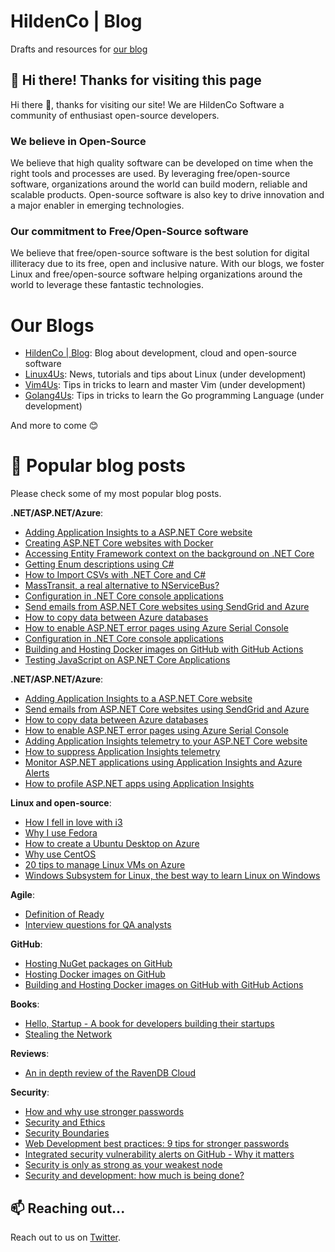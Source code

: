 # HildenCo | Blog
Drafts and resources for [our blog](https://blog.hildenco.com)

## 👋 Hi there! Thanks for visiting this page 
Hi there 👋, thanks for visiting our site! We are HildenCo Software a community of enthusiast open-source developers.

### We believe in Open-Source
We believe that high quality software can be developed on time when the right tools and processes are used.  By leveraging free/open-source software, organizations around the world can build modern, reliable and scalable products. Open-source software is also key to drive innovation and a major enabler in emerging technologies.

### Our commitment to Free/Open-Source software
We believe that free/open-source software is the best solution for digital illiteracy due to its free, open and inclusive nature. With our blogs, we foster Linux and free/open-source software helping organizations around the world to leverage these fantastic technologies.


# Our Blogs
* [HildenCo | Blog](https://blog.hildenco.com): Blog about development, cloud and open-source software
* [Linux4Us](https://www.linux4us.com): News, tutorials and tips about Linux (under development)
* [Vim4Us](https://www.vim4us.com): Tips in tricks to learn and master Vim (under development)
* [Golang4Us](https://www.golang4us.com): Tips in tricks to learn the Go programming Language (under development)

And more to come 😊

# 💬 Popular blog posts
Please check some of my most popular blog posts.

**.NET/ASP.NET/Azure**:
* [Adding Application Insights to a ASP.NET Core website](https://blog.hildenco.com/2020/03/adding-application-insights-telemetry.html)
* [Creating ASP.NET Core websites with Docker](https://blog.hildenco.com/2020/10/how-to-create-aspnet-core-website-with.html)
* [Accessing Entity Framework context on the background on .NET Core](https://blog.hildenco.com/2018/12/accessing-entity-framework-context-on.html)
* [Getting Enum descriptions using C#](https://blog.hildenco.com/2018/07/getting-enum-descriptions-using-c.html)
* [How to Import CSVs with .NET Core and C#](https://blog.hildenco.com/2018/03/importing-csvs-super-easily-with-net.html)
* [MassTransit, a real alternative to NServiceBus?](https://blog.hildenco.com/2018/08/masstransit-real-alternative-to.html)
* [Configuration in .NET Core console applications](https://blog.hildenco.com/2020/05/configuration-in-net-core-console.html)
* [Send emails from ASP.NET Core websites using SendGrid and Azure](https://blog.hildenco.com/2020/07/send-emails-from-aspnet-core-websites.html)
* [How to copy data between Azure databases](https://blog.hildenco.com/2019/02/copying-data-between-azure-databases-in.html)
* [How to enable ASP.NET error pages using Azure Serial Console](https://blog.hildenco.com/2020/02/enabling-aspnet-error-pages-using-azure.html)
* [Configuration in .NET Core console applications](https://blog.hildenco.com/2020/05/configuration-in-net-core-console.html)
* [Building and Hosting Docker images on GitHub with GitHub Actions](https://blog.hildenco.com/2020/10/building-and-hosting-docker-images-on.html)
* [Testing JavaScript on ASP.NET Core Applications](https://blog.hildenco.com/2018/04/testing-javascript-on-aspnet-core.html)

**.NET/ASP.NET/Azure**:
* [Adding Application Insights to a ASP.NET Core website](https://blog.hildenco.com/2020/03/adding-application-insights-telemetry.html)
* [Send emails from ASP.NET Core websites using SendGrid and Azure](https://blog.hildenco.com/2020/07/send-emails-from-aspnet-core-websites.html)
* [How to copy data between Azure databases](https://blog.hildenco.com/2019/02/copying-data-between-azure-databases-in.html)
* [How to enable ASP.NET error pages using Azure Serial Console](https://blog.hildenco.com/2020/02/enabling-aspnet-error-pages-using-azure.html)
* [Adding Application Insights telemetry to your ASP.NET Core website](https://blog.hildenco.com/2020/03/adding-application-insights-telemetry.html)
* [How to suppress Application Insights telemetry](https://blog.hildenco.com/2020/03/how-to-suppress-application-insights.html)
* [Monitor ASP.NET applications using Application Insights and Azure Alerts](https://blog.hildenco.com/2020/04/monitor-aspnet-applications-using.html)
* [How to profile ASP.NET apps using Application Insights](https://blog.hildenco.com/2020/04/how-to-profile-aspnet-apps-using.html)

**Linux and open-source**:
* [How I fell in love with i3](https://blog.hildenco.com/2019/08/how-i-fell-in-love-with-i3.html)
* [Why I use Fedora](https://blog.hildenco.com/2018/11/thank-you-fedora.html)
* [How to create a Ubuntu Desktop on Azure](https://blog.hildenco.com/2019/07/creating-ubuntu-desktop-instance-on.html)
* [Why use CentOS ](https://blog.hildenco.com/2020/06/why-use-centos.html)
* [20 tips to manage Linux VMs on Azure](https://blog.hildenco.com/2020/07/20-tips-to-manage-linux-vms-on-azure.html)
* [Windows Subsystem for Linux, the best way to learn Linux on Windows](https://blog.hildenco.com/2018/11/windows-subsystem-for-linux-best-way-to.html)

**Agile**:
* [Definition of Ready](https://blog.hildenco.com/2019/10/definition-of-ready.html)
* [Interview questions for QA analysts](https://blog.hildenco.com/2017/10/if-i-were-hiring-qa-analyst.html)

**GitHub**:
* [Hosting NuGet packages on GitHub](https://blog.hildenco.com/2020/07/hosting-nuget-packages-on-github.html)
* [Hosting Docker images on GitHub](https://blog.hildenco.com/2020/09/hosting-docker-images-on-github.html)
* [Building and Hosting Docker images on GitHub with GitHub Actions](https://blog.hildenco.com/2020/10/building-and-hosting-docker-images-on.html)

**Books**:
* [Hello, Startup - A book for developers building their startups](https://blog.hildenco.com/2018/08/hello-startup-book-for-developers.html)
* [Stealing the Network](https://blog.hildenco.com/2017/08/stealing-network.html)

**Reviews**:
* [An in depth review of the RavenDB Cloud](https://blog.hildenco.com/2019/12/an-in-depth-review-of-ravendb-cloud.html)

**Security**:
* [How and why use stronger passwords](https://blog.hildenco.com/2017/11/security-tips-using-stronger-passwords.html)
* [Security and Ethics](https://blog.hildenco.com/2017/09/security-and-ethics.html)
* [Security Boundaries](https://blog.hildenco.com/2017/11/security-boundaries.html)
* [Web Development best practices: 9 tips for stronger passwords](https://blog.hildenco.com/2018/01/security-tips-for-your-app-case-for.html)
* [Integrated security vulnerability alerts on GitHub - Why it matters](https://blog.hildenco.com/2018/10/integrated-security-vulnerability.html)
* [Security is only as strong as your weakest node](https://blog.hildenco.com/2017/09/security-is-only-as-strong-as-weakest.html)
* [Security and development: how much is being done?](https://blog.hildenco.com/2017/08/security-is-important.html)

## 📫 Reaching out...
Reach out to us on [Twitter](https://twitter.com/hildencosw).
